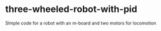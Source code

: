 # three-wheeled-robot-with-pid
SImple code for a robot with an m-board and two motors for locomotion
